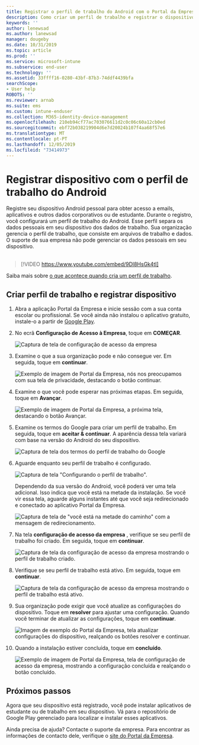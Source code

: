 ```yaml
---
title: Registrar o perfil de trabalho do Android com o Portal da Empresa do Intune | Microsoft Docs
description: Como criar um perfil de trabalho e registrar o dispositivo com Portal da Empresa do Intune.
keywords: ''
author: lenewsad
ms.author: lanewsad
manager: dougeby
ms.date: 10/31/2019
ms.topic: article
ms.prod: ''
ms.service: microsoft-intune
ms.subservice: end-user
ms.technology: ''
ms.assetid: 33ffff16-0280-43bf-87b3-74ddf4439bfa
searchScope:
- User help
ROBOTS: ''
ms.reviewer: arnab
ms.suite: ems
ms.custom: intune-enduser
ms.collection: M365-identity-device-management
ms.openlocfilehash: 210eb94cf77ac703076611d2c0c06c60a12cb0ed
ms.sourcegitcommit: ebf72b038219904d6e7d20024b107f4aa68f57e6
ms.translationtype: MT
ms.contentlocale: pt-PT
ms.lasthandoff: 12/05/2019
ms.locfileid: "73414973"
---
```

# <a name="enroll-device-with-android-work-profile"></a>Registrar dispositivo com o perfil de trabalho do Android

Registre seu dispositivo Android pessoal para obter acesso a emails, aplicativos e outros dados corporativos ou de estudante. Durante o registro, você configurará um perfil de trabalho do Android. Esse perfil separa os dados pessoais em seu dispositivo dos dados de trabalho. Sua organização gerencia o perfil de trabalho, que consiste em arquivos de trabalho e dados. O suporte de sua empresa não pode gerenciar os dados pessoais em seu dispositivo.  
</br>
> [!VIDEO https://www.youtube.com/embed/9Dl8HsGk4tI]

Saiba mais sobre [o que acontece quando cria um perfil de trabalho](what-happens-when-you-create-a-work-profile-android.md).

## <a name="create-work-profile-and-enroll-device"></a>Criar perfil de trabalho e registrar dispositivo

1. Abra a aplicação Portal da Empresa e inicie sessão com a sua conta escolar ou profissional. Se você ainda não instalou o aplicativo gratuito, instale-o a partir de [Google Play](https://play.google.com/store/apps/details?id=com.microsoft.windowsintune.companyportal).  

2. No ecrã **Configuração de Acesso à Empresa**, toque em **COMEÇAR**.  

    ![Captura de tela de configuração de acesso da empresa](./media/access-setup-work-profile-1911.png)  

3. Examine o que a sua organização pode e não consegue ver. Em seguida, toque em **continuar**. 

    ![Exemplo de imagem de Portal da Empresa, nós nos preocupamos com sua tela de privacidade, destacando o botão continuar.](./media/android-privacy-screen-1911.png)  
4. Examine o que você pode esperar nas próximas etapas. Em seguida, toque em **Avançar**.  

    ![Exemplo de imagem de Portal da Empresa, a próxima tela, destacando o botão Avançar.](./media/android-wp-04-1908.png)  

5. Examine os termos do Google para criar um perfil de trabalho. Em seguida, toque em **aceitar & continuar**. A aparência dessa tela variará com base na versão do Android do seu dispositivo. 

    ![Captura de tela dos termos do perfil de trabalho do Google](./media/android-wp-05-1908.png)  

6. Aguarde enquanto seu perfil de trabalho é configurado.  

    ![Captura de tela "Configurando o perfil de trabalho".](./media/android-wp-05a-1908.png)  

   Dependendo da sua versão do Android, você poderá ver uma tela adicional. Isso indica que você está na metade da instalação. Se você vir essa tela, aguarde alguns instantes até que você seja redirecionado e conectado ao aplicativo Portal da Empresa.  

    ![Captura de tela de "você está na metade do caminho" com a mensagem de redirecionamento.](./media/android-wp-05b-1908.png)  

7. Na tela **configuração de acesso da empresa** , verifique se seu perfil de trabalho foi criado. Em seguida, toque em **continuar**.  

    ![Captura de tela da configuração de acesso da empresa mostrando o perfil de trabalho criado.](./media/work-profile-complete-1911.png)  

8. Verifique se seu perfil de trabalho está ativo. Em seguida, toque em **continuar**. 

    ![Captura de tela da configuração de acesso da empresa mostrando o perfil de trabalho está ativo.](./media/work-profile-active-1911.png)  

9. Sua organização pode exigir que você atualize as configurações do dispositivo. Toque em **resolver** para ajustar uma configuração. Quando você terminar de atualizar as configurações, toque em **continuar**.    

    ![Imagem de exemplo do Portal da Empresa, tela atualizar configurações do dispositivo, realçando os botões resolver e continuar.](./media/resolve-settings-1911.png) 


10. Quando a instalação estiver concluída, toque em **concluído**.  

    ![Exemplo de imagem de Portal da Empresa, tela de configuração de acesso da empresa, mostrando a configuração concluída e realçando o botão concluído.](./media/work-profile-done-1911.png)  


## <a name="next-steps"></a>Próximos passos  

Agora que seu dispositivo está registrado, você pode instalar aplicativos de estudante ou de trabalho em seu dispositivo. Vá para o repositório de Google Play gerenciado para localizar e instalar esses aplicativos. 

Ainda precisa de ajuda? Contacte o suporte da empresa. Para encontrar as informações de contacto dele, verifique o [site do Portal da Empresa](https://go.microsoft.com/fwlink/?linkid=2010980).

